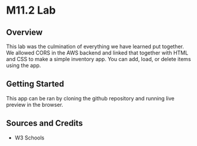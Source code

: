# M11.2 Lab

## Overview

This lab was the culmination of everything we have learned put together. We allowed CORS in the AWS backend
and linked that together with HTML and CSS to make a simple inventory app. You can add, load, or delete items
using the app.

## Getting Started

This app can be ran by cloning the github repository and running live preview in the browser.

## Sources and Credits

- W3 Schools

